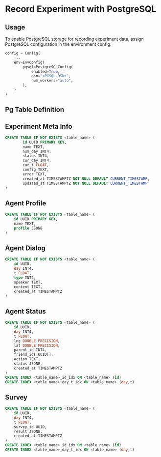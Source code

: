 # Record Experiment with PostgreSQL

## Usage

To enable PostgreSQL storage for recording experiment data, assign PostgreSQL configuration in the environment config:

```python
config = Config(
    ...
    env=EnvConfig(
        pgsql=PostgreSQLConfig(
            enabled=True,
            dsn="<PGSQL-DSN>",
            num_workers="auto",
        ),
    )
)
```

## Pg Table Definition

## Experiment Meta Info
```sql
CREATE TABLE IF NOT EXISTS <table_name> (
        id UUID PRIMARY KEY,
        name TEXT,
        num_day INT4,
        status INT4, 
        cur_day INT4,
        cur_t FLOAT,
        config TEXT,
        error TEXT,
        created_at TIMESTAMPTZ NOT NULL DEFAULT CURRENT_TIMESTAMP,
        updated_at TIMESTAMPTZ NOT NULL DEFAULT CURRENT_TIMESTAMP
)

```

## Agent Profile
```sql
CREATE TABLE IF NOT EXISTS <table_name> (
    id UUID PRIMARY KEY,
    name TEXT,
    profile JSONB
)

```

## Agent Dialog
```sql
CREATE TABLE IF NOT EXISTS <table_name> (
    id UUID,
    day INT4,
    t FLOAT,
    type INT4,
    speaker TEXT,
    content TEXT,
    created_at TIMESTAMPTZ
)
```

## Agent Status
```sql
CREATE TABLE IF NOT EXISTS <table_name> (
    id UUID,
    day INT4,
    t FLOAT,
    lng DOUBLE PRECISION,
    lat DOUBLE PRECISION,
    parent_id INT4,
    friend_ids UUID[],
    action TEXT,
    status JSONB,
    created_at TIMESTAMPTZ
)
CREATE INDEX <table_name>_id_idx ON <table_name> (id)
CREATE INDEX <table_name>_day_t_idx ON <table_name> (day,t)
```

## Survey
```sql
CREATE TABLE IF NOT EXISTS <table_name> (
    id UUID,
    day INT4,
    t FLOAT,
    survey_id UUID,
    result JSONB,
    created_at TIMESTAMPTZ
)
CREATE INDEX <table_name>_id_idx ON <table_name> (id)
CREATE INDEX <table_name>_day_t_idx ON <table_name> (day,t)

```
